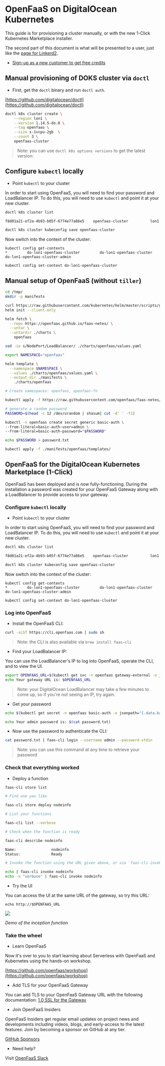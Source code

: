 # OpenFaaS on DigitalOcean Kubernetes

This guide is for provisioning a cluster manually, or with the new 1-Click Kubernetes Marketplace installer.

The second part of this document is what will be presented to a user, just like the [page for Linkerd2](https://marketplace.digitalocean.com/apps/linkerd-beta).

* [Sign-up as a new customer to get free credits](https://m.do.co/c/2962aa9e56a1)

## Manual provisioning of DOKS cluster via `doctl`

* First, get the `doctl` binary and run `doctl auth`.

[https://github.com/digitalocean/doctl](https://github.com/digitalocean/doctl)


```sh
doctl k8s cluster create \
    --region lon1 \
    --version 1.14.5-do.0 \
    --tag openfaas \
    --size s-1vcpu-2gb  \
    --count 3 \
    openfaas-cluster
```

> Note: you can use `doctl k8s options versions` to get the latest version:

## Configure `kubectl` locally

* Point `kubectl` to your cluster

In order to start using OpenFaaS, you will need to find your password and LoadBalancer IP. To do this, you will need to use `kubectl` and point it at your new cluster.

```sh
doctl k8s cluster list

f8d01a21-ef2a-4b93-b05f-6774e77a86e5    openfaas-cluster          lon1      1.14.5-do.0    running    openfaas-cluster-default-pool

doctl k8s cluster kubeconfig save openfaas-cluster

```

Now switch into the context of the cluster:

```
kubectl config get-contexts
*         do-lon1-openfaas-cluster         do-lon1-openfaas-cluster         do-lon1-openfaas-cluster-admin         

kubectl config set-context do-lon1-openfaas-cluster
```

## Manual setup of OpenFaaS (without `tiller`)

```sh
cd /tmp/
mkdir -p manifests

curl https://raw.githubusercontent.com/kubernetes/helm/master/scripts/get | bash
helm init --client-only

helm fetch \
  --repo https://openfaas.github.io/faas-netes/ \
  --untar \
  --untardir ./charts \
    openfaas

sed -ie s/NodePort/LoadBalancer/ ./charts/openfaas/values.yaml

export NAMESPACE="openfaas"

helm template \
  --namespace $NAMESPACE \
  --values ./charts/openfaas/values.yaml \
  --output-dir ./manifests \
    ./charts/openfaas

# Create namespaces: openfaas, openfaas-fn

kubectl apply -f https://raw.githubusercontent.com/openfaas/faas-netes/master/namespaces.yml

# generate a random password
PASSWORD=$(head -c 12 /dev/urandom | shasum| cut -d' ' -f1)

kubectl -n openfaas create secret generic basic-auth \
--from-literal=basic-auth-user=admin \
--from-literal=basic-auth-password="$PASSWORD"

echo $PASSWORD > password.txt

kubectl apply -f ./manifests/openfaas/templates/
```

## OpenFaaS for the DigitalOcean Kubernetes Marketplace (1-Click)

OpenFaaS has been deployed and is now fully-functioning. During the installation a password was created for your OpenFaaS Gateway along with a LoadBalancer to provide access to your gateway.

### Configure `kubectl` locally

* Point `kubectl` to your cluster

In order to start using OpenFaaS, you will need to find your password and LoadBalancer IP. To do this, you will need to use `kubectl` and point it at your new cluster.

```sh
doctl k8s cluster list

f8d01a21-ef2a-4b93-b05f-6774e77a86e5    openfaas-cluster          lon1      1.14.5-do.0    running    openfaas-cluster-default-pool

doctl k8s cluster kubeconfig save openfaas-cluster

```

Now switch into the context of the cluster:

```
kubectl config get-contexts
*         do-lon1-openfaas-cluster         do-lon1-openfaas-cluster         do-lon1-openfaas-cluster-admin         

kubectl config set-context do-lon1-openfaas-cluster
```

### Log into OpenFaaS

* Install the OpenFaaS CLI:

```sh
curl -sLSf https://cli.openfaas.com | sudo sh
```

> Note: the CLI is also available via `brew install faas-cli`

* Find your LoadBalancer IP:

You can use the LoadBalancer's IP to log into OpenFaaS, operate the CLI, and to view the UI.

```sh
export OPENFAAS_URL=$(kubectl get svc -n openfaas gateway-external -o jsonpath='{.status.loadBalancer.ingress[*].ip}'):8080
echo Your gateway URL is: $OPENFAAS_URL
```

>  Note: your DigitalOcean LoadBalancer may take a few minutes to come up, so if you're not seeing an IP, try again.

* Get your password

```sh
echo $(kubectl get secret -n openfaas basic-auth -o jsonpath="{.data.basic-auth-password}" | base64 --decode) > password.txt 

echo Your admin password is: $(cat password.txt)
```

* Now use the password to authenticate the CLI:

```sh
cat password.txt | faas-cli login --username admin --password-stdin
```

> Note: you can use this command at any time to retrieve your password

### Check that everything worked

* Deploy a function

```sh
faas-cli store list

# Find one you like

faas-cli store deploy nodeinfo

# List your functions

faas-cli list --verbose

# Check when the function is ready

faas-cli describe nodeinfo

Name:                nodeinfo
Status:              Ready

# Invoke the function using the URL given above, or via `faas-cli invoke`

echo | faas-cli invoke nodeinfo
echo -n "verbose" | faas-cli invoke nodeinfo
```

* Try the UI

You can access the UI at the same URL of the gateway, so try this URL:

```
echo http://$OPENFAAS_URL
```

![](https://github.com/openfaas/faas/raw/master/docs/inception.png)

*Demo of the inception function*

### Take the wheel

* Learn OpenFaaS

Now it's over to you to start learning about Serverless with OpenFaaS and Kubernetes using the hands-on workshop.

[https://github.com/openfaas/workshop](https://github.com/openfaas/workshop)

* Add TLS for your OpenFaaS Gateway

You can add TLS to your OpenFaaS Gateway URL with the following documentation: [1.0 SSL for the Gateway](https://docs.openfaas.com/reference/ssl/kubernetes-with-cert-manager/)

* Join OpenFaaS Insiders

OpenFaaS Insiders get regular email updates on project news and developments including videos, blogs, and early-access to the latest features. Join by becoming a sponsor on GitHub at any tier.

[GitHub Sponsors](https://github.com/users/alexellis/sponsorship)

* Need help?

Visit [OpenFaaS Slack](https://slack.openfaas.io/)

